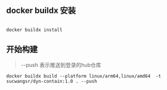 
## docker buildx 安装

```

docker buildx install

```

## 开始构建
> --push 表示推送到登录的hub仓库
```
docker buildx build --platform linux/arm64,linux/amd64  -t sucwangsr/dyn-contain:1.0 . --push
```
